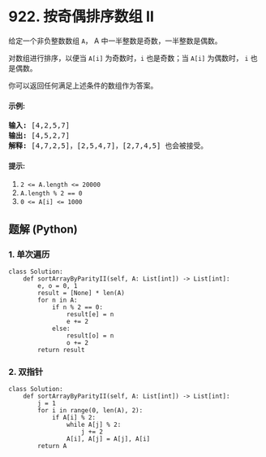# 922. 按奇偶排序数组 II
给定一个非负整数数组 ```A```， A 中一半整数是奇数，一半整数是偶数。

对数组进行排序，以便当 ```A[i]``` 为奇数时，```i``` 也是奇数；当 ```A[i]``` 为偶数时， ```i``` 也是偶数。

你可以返回任何满足上述条件的数组作为答案。

#### 示例:
<pre>
<strong>输入:</strong> [4,2,5,7]
<strong>输出:</strong> [4,5,2,7]
<strong>解释:</strong> [4,7,2,5]，[2,5,4,7]，[2,7,4,5] 也会被接受。
</pre>

#### 提示:
1. ```2 <= A.length <= 20000```
2. ```A.length % 2 == 0```
3. ```0 <= A[i] <= 1000```

## 题解 (Python)

### 1. 单次遍历
```Python3
class Solution:
    def sortArrayByParityII(self, A: List[int]) -> List[int]:
        e, o = 0, 1
        result = [None] * len(A)
        for n in A:
            if n % 2 == 0:
                result[e] = n
                e += 2
            else:
                result[o] = n
                o += 2
        return result
```

### 2. 双指针
```Python3
class Solution:
    def sortArrayByParityII(self, A: List[int]) -> List[int]:
        j = 1
        for i in range(0, len(A), 2):
            if A[i] % 2:
                while A[j] % 2:
                    j += 2
                A[i], A[j] = A[j], A[i]
        return A
```
